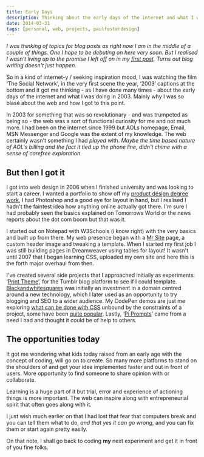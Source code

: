 ```yaml
---
title: Early Days
description: Thinking about the early days of the internet and what I was doing in 2003, why I was so blasé about the web and how I got to this point.
date: 2014-03-31 
tags: [personal, web, projects, paulfosterdesign]
---
```

_I was thinking of topics for blog posts as right now I am in the middle of a couple of things. One I hope to be debuting on here very soon. But I realised I wasn't living up to the promise I left off on in my [first post](/blog/portfolio-redesign/). Turns out blog writing doesn't just happen._

So in a kind of internet-y / seeking inspiration mood, I was watching the film ‘The Social Network’, in the very first scene the year, ‘2003’ captions at the bottom and it got me thinking - as I have done many times - about the early days of the internet and what I was doing in 2003. Mainly why I was so blasé about the web and how I got to this point. 

In 2003 for something that was so revolutionary - and was trumpeted as being so - the web was a sort of functional curiosity for me and not much more. I had been on the internet since 1999 but AOLs homepage, Email, MSN Messenger and Google was the extent of my knowledge. The web certainly wasn't something I had _played_ with. _Maybe the time based nature of AOL's billing and the fact it tied up the phone line, didn't chime with a sense of carefree exploration._

## But then I got it

I got into web design in 2006 when I finished university and was looking to start a career. I wanted a portfolio to show off my [product design degree work](/productdesign/), I had Photoshop and a good eye for layout in hand, but I realised I hadn't the faintest idea how anything online actually got there. I'm sure I had probably seen the basics explained on Tomorrows World or the news reports about the dot com boom but that was it. 

I started out on Notepad with W3Schools (i know right) with the very basics and built up from there. My web presence began with a [Mr Site](//uk.mrsite.com/) page, a custom header image and tweaking a template. When I started my first job I was still building pages in Dreamweaver using tables for layout! It wasn't until 2007 that I began learning CSS, uploaded my own site and here this is the forth major overhaul from then.

I've created several side projects that I approached initially as experiments: ‘[Print Theme](/work/print-theme/)’, for the Tumblr blog platform to see if I could template. [Blackandwhitesquares](/work/blackandwhitesquares/) was initially an investment in a domain centred around a new technology, which I later used as an opportunity to try blogging and SEO to a wider audience. My CodePen demos are just me exploring [what can be done with CSS](/blog/hop-over-navigation/) unbound by the constraints of a project, some have been [quite popular](/blog/excerpt-peek/). Lastly, ‘[Pi Prompts](/blog/pi-prompts/)’ came from a need I had and thought it could be of help to others.

## The opportunities today

It got me wondering what kids today raised from an early age with the concept of coding, will go on to create. So many more platforms to stand on the shoulders of and get your idea implemented faster and out in front of users. More opportunity to find someone to share opinion with or collaborate. 

Learning is a huge part of it but trial, error and experience of actioning things is more important. The web can inspire along with entrepreneurial spirit that often goes along with it.

I just wish much earlier on that I had lost that fear that computers break and you can tell them what to do, _and that yes it can go wrong_, and you can fix them or start again pretty easily.

On that note, I shall go back to coding **my** next experiment and get it in front of you fine folks.